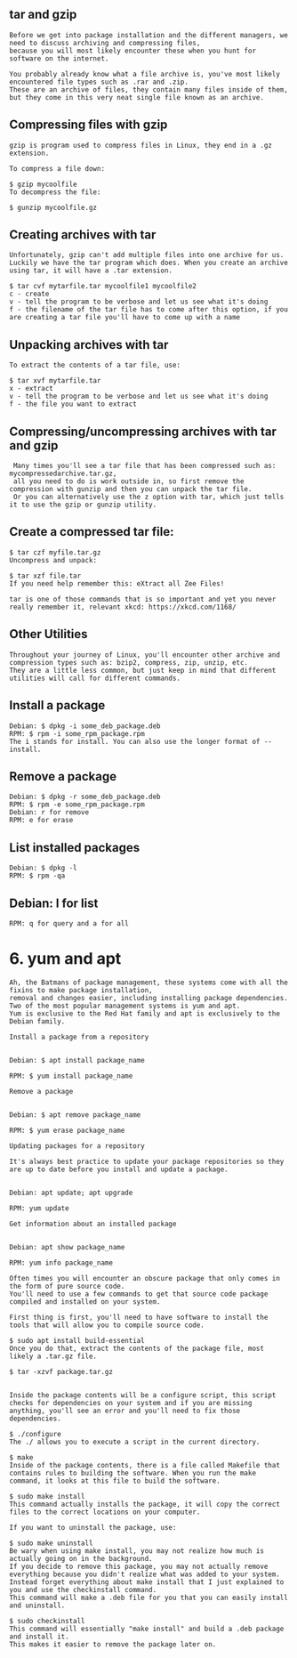 ## tar and gzip
    Before we get into package installation and the different managers, we need to discuss archiving and compressing files, 
    because you will most likely encounter these when you hunt for software on the internet.

    You probably already know what a file archive is, you've most likely encountered file types such as .rar and .zip. 
    These are an archive of files, they contain many files inside of them, but they come in this very neat single file known as an archive.

## Compressing files with gzip

    gzip is program used to compress files in Linux, they end in a .gz extension.

    To compress a file down:

    $ gzip mycoolfile
    To decompress the file:

    $ gunzip mycoolfile.gz
## Creating archives with tar
    Unfortunately, gzip can't add multiple files into one archive for us. 
    Luckily we have the tar program which does. When you create an archive using tar, it will have a .tar extension.

    $ tar cvf mytarfile.tar mycoolfile1 mycoolfile2
    c - create
    v - tell the program to be verbose and let us see what it's doing
    f - the filename of the tar file has to come after this option, if you are creating a tar file you'll have to come up with a name
## Unpacking archives with tar

    To extract the contents of a tar file, use:

    $ tar xvf mytarfile.tar
    x - extract
    v - tell the program to be verbose and let us see what it's doing
    f - the file you want to extract
## Compressing/uncompressing archives with tar and gzip

     Many times you'll see a tar file that has been compressed such as: mycompressedarchive.tar.gz, 
     all you need to do is work outside in, so first remove the compression with gunzip and then you can unpack the tar file. 
     Or you can alternatively use the z option with tar, which just tells it to use the gzip or gunzip utility.

## Create a compressed tar file:

    $ tar czf myfile.tar.gz
    Uncompress and unpack:

    $ tar xzf file.tar
    If you need help remember this: eXtract all Zee Files!

    tar is one of those commands that is so important and yet you never really remember it, relevant xkcd: https://xkcd.com/1168/

## Other Utilities

    Throughout your journey of Linux, you'll encounter other archive and compression types such as: bzip2, compress, zip, unzip, etc. 
    They are a little less common, but just keep in mind that different utilities will call for different commands.
## Install a package
    Debian: $ dpkg -i some_deb_package.deb
    RPM: $ rpm -i some_rpm_package.rpm
    The i stands for install. You can also use the longer format of --install.

## Remove a package
    Debian: $ dpkg -r some_deb_package.deb
    RPM: $ rpm -e some_rpm_package.rpm
    Debian: r for remove
    RPM: e for erase

## List installed packages
    Debian: $ dpkg -l
    RPM: $ rpm -qa
    
## Debian: l for list
    RPM: q for query and a for all

# 6. yum and apt
    Ah, the Batmans of package management, these systems come with all the fixins to make package installation,
    removal and changes easier, including installing package dependencies. Two of the most popular management systems is yum and apt. 
    Yum is exclusive to the Red Hat family and apt is exclusively to the Debian family.

    Install a package from a repository


    Debian: $ apt install package_name

    RPM: $ yum install package_name

    Remove a package


    Debian: $ apt remove package_name

    RPM: $ yum erase package_name

    Updating packages for a repository

    It's always best practice to update your package repositories so they are up to date before you install and update a package.


    Debian: apt update; apt upgrade

    RPM: yum update

    Get information about an installed package


    Debian: apt show package_name

    RPM: yum info package_name

    Often times you will encounter an obscure package that only comes in the form of pure source code. 
    You'll need to use a few commands to get that source code package compiled and installed on your system.

    First thing is first, you'll need to have software to install the tools that will allow you to compile source code.

    $ sudo apt install build-essential
    Once you do that, extract the contents of the package file, most likely a .tar.gz file.

    $ tar -xzvf package.tar.gz


    Inside the package contents will be a configure script, this script checks for dependencies on your system and if you are missing anything, you'll see an error and you'll need to fix those dependencies.

    $ ./configure
    The ./ allows you to execute a script in the current directory.

    $ make
    Inside of the package contents, there is a file called Makefile that contains rules to building the software. When you run the make command, it looks at this file to build the software.

    $ sudo make install
    This command actually installs the package, it will copy the correct files to the correct locations on your computer.

    If you want to uninstall the package, use:

    $ sudo make uninstall
    Be wary when using make install, you may not realize how much is actually going on in the background. 
    If you decide to remove this package, you may not actually remove everything because you didn't realize what was added to your system. 
    Instead forget everything about make install that I just explained to you and use the checkinstall command.
    This command will make a .deb file for you that you can easily install and uninstall.

    $ sudo checkinstall
    This command will essentially "make install" and build a .deb package and install it. 
    This makes it easier to remove the package later on.
